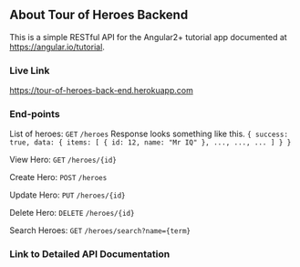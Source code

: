 About Tour of Heroes Backend
----------------------------

This is a simple RESTful API for the Angular2+ tutorial app documented at https://angular.io/tutorial.

### Live Link

https://tour-of-heroes-back-end.herokuapp.com

### End-points

List of heroes: `GET` `/heroes`
    Response looks something like this.
    `{
        success: true,
        data: {
            items: [
                {
                    id: 12,
                    name: "Mr IQ"
                },
                ...,
                ...,
                ...
            ]
        }
    }`

View Hero: `GET` `/heroes/{id}`

Create Hero: `POST` `/heroes`

Update Hero: `PUT` `/heroes/{id}`

Delete Hero: `DELETE` `/heroes/{id}`

Search Heroes: `GET` `/heroes/search?name={term}`

### Link to Detailed API Documentation
